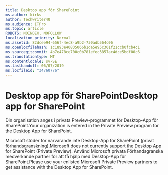 ```yaml
---
title: Desktop app för SharePoint
ms.author: kirks
author: Techwriter40
ms.audience: ITPro
ms.topic: article
ROBOTS: NOINDEX, NOFOLLOW
localization_priority: Normal
ms.assetid: 82dcee94-656f-4ec8-a9b2-730adb564c06
ms.openlocfilehash: 1c1893e40835066b1da5e95c301f21ccb0fcb4c1
ms.sourcegitcommit: 4b7e478ce700c0b781efec3857ac4dce5bdf00c6
ms.translationtype: MT
ms.contentlocale: sv-SE
ms.lasthandoff: 06/07/2019
ms.locfileid: "34760776"
---
```

# <a name="desktop-app-for-sharepoint"></a><span data-ttu-id="cd6f4-102">Desktop app för SharePoint</span><span class="sxs-lookup"><span data-stu-id="cd6f4-102">Desktop app for SharePoint</span></span>

<span data-ttu-id="cd6f4-103">Din organisation anges i privata Preview-programmet för Desktop-App för SharePoint.</span><span class="sxs-lookup"><span data-stu-id="cd6f4-103">Your organization is entered in the Private Preview program for the Desktop App for SharePoint.</span></span>

<span data-ttu-id="cd6f4-104">Microsoft stöder för närvarande inte Desktop-App för SharePoint (privat förhandsgranskning).</span><span class="sxs-lookup"><span data-stu-id="cd6f4-104">Microsoft does not currently support the Desktop App for SharePoint (Private Preview).</span></span> <span data-ttu-id="cd6f4-105">Använd Microsoft privata Förhandsgranska medverkande partner för att få hjälp med Desktop-App för SharePoint.</span><span class="sxs-lookup"><span data-stu-id="cd6f4-105">Please use your enlisted Microsoft Private Preview partners to get assistance with the Desktop App for SharePoint.</span></span>

